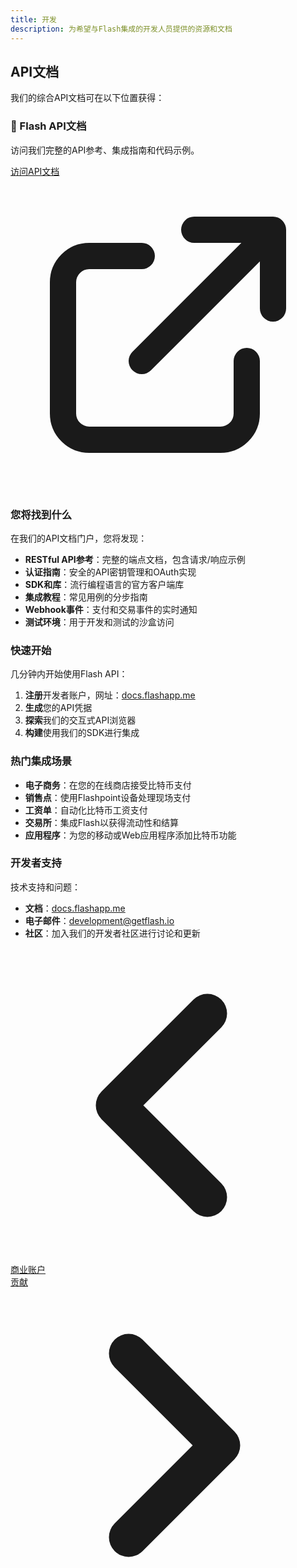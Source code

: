 ```yaml
---
title: 开发
description: 为希望与Flash集成的开发人员提供的资源和文档
---
```


## API文档

我们的综合API文档可在以下位置获得：

<div class="bg-flash-accent/10 border border-flash-accent/20 rounded-lg p-6 mb-8">
    <h3 class="text-lg font-semibold mb-2">🚀 Flash API文档</h3>
    <p class="mb-4">访问我们完整的API参考、集成指南和代码示例。</p>
    <a href="https://docs.flashapp.me" target="_blank" rel="noopener noreferrer" class="inline-flex items-center bg-flash-accent hover:bg-flash-accent/90 text-white font-medium py-2 px-6 rounded-md transition-colors">
        访问API文档
        <svg xmlns="http://www.w3.org/2000/svg" class="h-5 w-5 ml-2" fill="none" viewBox="0 0 24 24" stroke="currentColor">
            <path stroke-linecap="round" stroke-linejoin="round" stroke-width="2" d="M10 6H6a2 2 0 00-2 2v10a2 2 0 002 2h10a2 2 0 002-2v-4M14 4h6m0 0v6m0-6L10 14" />
        </svg>
    </a>
</div>

### 您将找到什么

在我们的API文档门户，您将发现：

- **RESTful API参考**：完整的端点文档，包含请求/响应示例
- **认证指南**：安全的API密钥管理和OAuth实现
- **SDK和库**：流行编程语言的官方客户端库
- **集成教程**：常见用例的分步指南
- **Webhook事件**：支付和交易事件的实时通知
- **测试环境**：用于开发和测试的沙盒访问

### 快速开始

几分钟内开始使用Flash API：

1. **注册**开发者账户，网址：[docs.flashapp.me](https://docs.flashapp.me)
2. **生成**您的API凭据
3. **探索**我们的交互式API浏览器
4. **构建**使用我们的SDK进行集成

### 热门集成场景

- **电子商务**：在您的在线商店接受比特币支付
- **销售点**：使用Flashpoint设备处理现场支付
- **工资单**：自动化比特币工资支付
- **交易所**：集成Flash以获得流动性和结算
- **应用程序**：为您的移动或Web应用程序添加比特币功能

### 开发者支持

技术支持和问题：

- **文档**：[docs.flashapp.me](https://docs.flashapp.me)
- **电子邮件**：[development@getflash.io](mailto:development@getflash.io)
- **社区**：加入我们的开发者社区进行讨论和更新

<!-- Navigation links -->
<div class="flex justify-between items-center mt-8 pt-4 border-t border-zinc-200 dark:border-zinc-700">
  <div class="w-1/3 text-left">
    <a href="business" class="inline-flex items-center bg-purple-600 hover:bg-purple-700 text-white rounded-md transition-colors px-4 py-2 text-sm font-medium shadow-sm hover:shadow-md">
      <svg xmlns="http://www.w3.org/2000/svg" class="h-6 w-6 mr-2" fill="none" viewBox="0 0 24 24" stroke="currentColor">
        <path stroke-linecap="round" stroke-linejoin="round" stroke-width="3" d="M15 19l-7-7 7-7" />
      </svg>
      商业账户
    </a>
  </div>
  <div class="w-1/3 text-center">
    <!-- Optional center content -->
  </div>
  <div class="w-1/3 text-right">
    <a href="contribute" class="inline-flex items-center bg-purple-600 hover:bg-purple-700 text-white rounded-md transition-colors px-4 py-2 text-sm font-medium shadow-sm hover:shadow-md">
      贡献
      <svg xmlns="http://www.w3.org/2000/svg" class="h-6 w-6 ml-2" fill="none" viewBox="0 0 24 24" stroke="currentColor">
        <path stroke-linecap="round" stroke-linejoin="round" stroke-width="3" d="M9 5l7 7-7 7" />
      </svg>
    </a>
  </div>
</div>